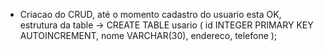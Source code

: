 - Criacao do CRUD, até o momento cadastro do usuario esta OK, estrutura da table
-> CREATE TABLE usario (
        id INTEGER PRIMARY KEY AUTOINCREMENT,
        nome VARCHAR(30),
        endereco,
        telefone
);
